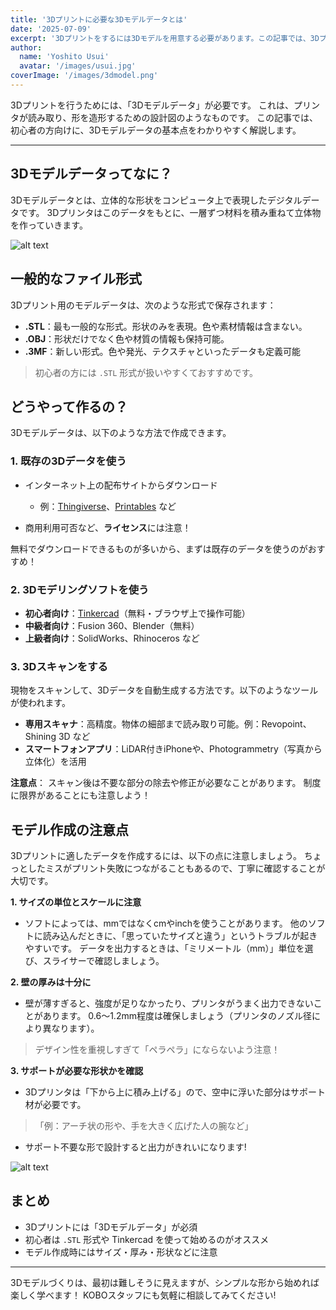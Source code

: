 ```yaml
---
title: '3Dプリントに必要な3Dモデルデータとは'
date: '2025-07-09'
excerpt: '3Dプリントをするには3Dモデルを用意する必要があります。この記事では、3Dプリントに必要な3Dモデルに関して紹介します。'
author:
  name: 'Yoshito Usui'
  avatar: '/images/usui.jpg'
coverImage: '/images/3dmodel.png'
---
```


3Dプリントを行うためには、「3Dモデルデータ」が必要です。
これは、プリンタが読み取り、形を造形するための設計図のようなものです。
この記事では、初心者の方向けに、3Dモデルデータの基本点をわかりやすく解説します。

---

## 3Dモデルデータってなに？

3Dモデルデータとは、立体的な形状をコンピュータ上で表現したデジタルデータです。
3Dプリンタはこのデータをもとに、一層ずつ材料を積み重ねて立体物を作っていきます。

![alt text](/images/3dmodel/3dmodel2.png)

## 一般的なファイル形式

3Dプリント用のモデルデータは、次のような形式で保存されます：

* **.STL**：最も一般的な形式。形状のみを表現。色や素材情報は含まない。
* **.OBJ**：形状だけでなく色や材質の情報も保持可能。
* **.3MF**：新しい形式。色や発光、テクスチャといったデータも定義可能

> 初心者の方には `.STL` 形式が扱いやすくておすすめです。


## どうやって作るの？

3Dモデルデータは、以下のような方法で作成できます。

### 1. **既存の3Dデータを使う**

* インターネット上の配布サイトからダウンロード

  * 例：[Thingiverse](https://www.thingiverse.com)、[Printables](https://www.printables.com) など
* 商用利用可否など、**ライセンス**には注意！

無料でダウンロードできるものが多いから、まずは既存のデータを使うのがおすすめ！


### 2. **3Dモデリングソフトを使う**

* **初心者向け**：[Tinkercad](https://www.tinkercad.com)（無料・ブラウザ上で操作可能）
* **中級者向け**：Fusion 360、Blender（無料）
* **上級者向け**：SolidWorks、Rhinoceros など


### 3. **3Dスキャンをする**
現物をスキャンして、3Dデータを自動生成する方法です。以下のようなツールが使われます。

* **専用スキャナ**：高精度。物体の細部まで読み取り可能。例：Revopoint、Shining 3D など
* **スマートフォンアプリ**：LiDAR付きiPhoneや、Photogrammetry（写真から立体化）を活用

**注意点**：
スキャン後は不要な部分の除去や修正が必要なことがあります。
制度に限界があることにも注意しよう！


## モデル作成の注意点
3Dプリントに適したデータを作成するには、以下の点に注意しましょう。
ちょっとしたミスがプリント失敗につながることもあるので、丁寧に確認することが大切です。

**1. サイズの単位とスケールに注意**
* ソフトによっては、mmではなくcmやinchを使うことがあります。
他のソフトに読み込んだときに、「思っていたサイズと違う」というトラブルが起きやすいです。
データを出力するときは、「ミリメートル（mm）」単位を選び、スライサーで確認しましょう。

**2. 壁の厚みは十分に**
* 壁が薄すぎると、強度が足りなかったり、プリンタがうまく出力できないことがあります。
0.6〜1.2mm程度は確保しましょう（プリンタのノズル径により異なります）。
>デザイン性を重視しすぎて「ペラペラ」にならないよう注意！

**3. サポートが必要な形状かを確認**
* 3Dプリンタは「下から上に積み上げる」ので、空中に浮いた部分はサポート材が必要です。
>「例：アーチ状の形や、手を大きく広げた人の腕など」
* サポート不要な形で設計すると出力がきれいになります!

![alt text](/images/3dmodel/3dmodel3.png)


## まとめ

* 3Dプリントには「3Dモデルデータ」が必須
* 初心者は `.STL` 形式や Tinkercad を使って始めるのがオススメ
* モデル作成時にはサイズ・厚み・形状などに注意

---

3Dモデルづくりは、最初は難しそうに見えますが、シンプルな形から始めれば楽しく学べます！
KOBOスタッフにも気軽に相談してみてください!